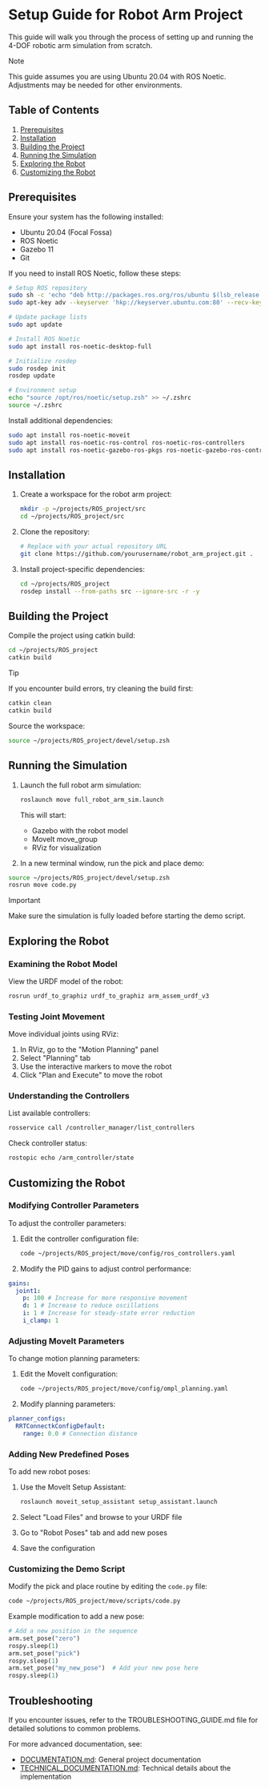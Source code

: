 # Setup Guide for Robot Arm Project

This guide will walk you through the process of setting up and running the 4-DOF robotic arm simulation from scratch.

> [!NOTE]
> This guide assumes you are using Ubuntu 20.04 with ROS Noetic. Adjustments may be needed for other environments.

## Table of Contents

1. [Prerequisites](#prerequisites)
2. [Installation](#installation)
3. [Building the Project](#building-the-project)
4. [Running the Simulation](#running-the-simulation)
5. [Exploring the Robot](#exploring-the-robot)
6. [Customizing the Robot](#customizing-the-robot)

## Prerequisites

Ensure your system has the following installed:

- Ubuntu 20.04 (Focal Fossa)
- ROS Noetic
- Gazebo 11
- Git

If you need to install ROS Noetic, follow these steps:

```bash
# Setup ROS repository
sudo sh -c 'echo "deb http://packages.ros.org/ros/ubuntu $(lsb_release -sc) main" > /etc/apt/sources.list.d/ros-latest.list'
sudo apt-key adv --keyserver 'hkp://keyserver.ubuntu.com:80' --recv-key C1CF6E31E6BADE8868B172B4F42ED6FBAB17C654

# Update package lists
sudo apt update

# Install ROS Noetic
sudo apt install ros-noetic-desktop-full

# Initialize rosdep
sudo rosdep init
rosdep update

# Environment setup
echo "source /opt/ros/noetic/setup.zsh" >> ~/.zshrc
source ~/.zshrc
```

Install additional dependencies:

```bash
sudo apt install ros-noetic-moveit
sudo apt install ros-noetic-ros-control ros-noetic-ros-controllers
sudo apt install ros-noetic-gazebo-ros-pkgs ros-noetic-gazebo-ros-control
```

## Installation

1. Create a workspace for the robot arm project:

   ```bash
   mkdir -p ~/projects/ROS_project/src
   cd ~/projects/ROS_project/src
   ```

2. Clone the repository:

   ```bash
   # Replace with your actual repository URL
   git clone https://github.com/yourusername/robot_arm_project.git .
   ```

3. Install project-specific dependencies:

   ```bash
   cd ~/projects/ROS_project
   rosdep install --from-paths src --ignore-src -r -y
   ```

## Building the Project

Compile the project using catkin build:

```bash
cd ~/projects/ROS_project
catkin build
```

> [!TIP]
> If you encounter build errors, try cleaning the build first:
>
> ```bash
> catkin clean
> catkin build
> ```

Source the workspace:

```bash
source ~/projects/ROS_project/devel/setup.zsh
```

## Running the Simulation

1. Launch the full robot arm simulation:

    ```bash
    roslaunch move full_robot_arm_sim.launch
    ```

    This will start:

    - Gazebo with the robot model
    - MoveIt move_group
    - RViz for visualization

2. In a new terminal window, run the pick and place demo:

```bash
source ~/projects/ROS_project/devel/setup.zsh
rosrun move code.py
```

> [!IMPORTANT]
> Make sure the simulation is fully loaded before starting the demo script.

## Exploring the Robot

### Examining the Robot Model

View the URDF model of the robot:

```bash
rosrun urdf_to_graphiz urdf_to_graphiz arm_assem_urdf_v3
```

### Testing Joint Movement

Move individual joints using RViz:

1. In RViz, go to the "Motion Planning" panel
2. Select "Planning" tab
3. Use the interactive markers to move the robot
4. Click "Plan and Execute" to move the robot

### Understanding the Controllers

List available controllers:

```bash
rosservice call /controller_manager/list_controllers
```

Check controller status:

```bash
rostopic echo /arm_controller/state
```

## Customizing the Robot

### Modifying Controller Parameters

To adjust the controller parameters:

1. Edit the controller configuration file:

    ```bash
    code ~/projects/ROS_project/move/config/ros_controllers.yaml
    ```

2. Modify the PID gains to adjust control performance:

```yaml
gains:
  joint1:
    p: 100 # Increase for more responsive movement
    d: 1 # Increase to reduce oscillations
    i: 1 # Increase for steady-state error reduction
    i_clamp: 1
```

### Adjusting MoveIt Parameters

To change motion planning parameters:

1. Edit the MoveIt configuration:

    ```bash
    code ~/projects/ROS_project/move/config/ompl_planning.yaml
    ```

2. Modify planning parameters:

```yaml
planner_configs:
  RRTConnectkConfigDefault:
    range: 0.0 # Connection distance
```

### Adding New Predefined Poses

To add new robot poses:

1. Use the MoveIt Setup Assistant:

    ```bash
    roslaunch moveit_setup_assistant setup_assistant.launch
    ```

2. Select "Load Files" and browse to your URDF file
3. Go to "Robot Poses" tab and add new poses
4. Save the configuration

### Customizing the Demo Script

Modify the pick and place routine by editing the `code.py` file:

```bash
code ~/projects/ROS_project/move/scripts/code.py
```

Example modification to add a new pose:

```python
# Add a new position in the sequence
arm.set_pose("zero")
rospy.sleep(1)
arm.set_pose("pick")
rospy.sleep(1)
arm.set_pose("my_new_pose")  # Add your new pose here
rospy.sleep(1)
```

## Troubleshooting

If you encounter issues, refer to the TROUBLESHOOTING_GUIDE.md file for detailed solutions to common problems.

For more advanced documentation, see:

- [DOCUMENTATION.md](./DOCUMENTATION.md): General project documentation
- [TECHNICAL_DOCUMENTATION.md](./TECHNICAL_DOCUMENTATION.md): Technical details about the implementation

